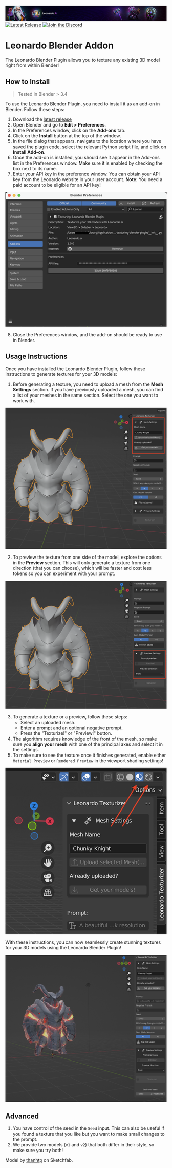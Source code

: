 ![Leonardo Blender Plugin, subtitle: Texture your meshes right inside Blender](docs/assets/LeonardoBanner.png)
[![Latest Release](https://flat.badgen.net/github/release/Leonardo-Interactive/leonardo-texturing-blender-plugin)](https://github.com/Leonardo-Interactive/leonardo-texturing-blender-plugin/releases/latest) [![Join the Discord](https://flat.badgen.net/badge/icon/discord?icon=discord&label)](https://discord.gg/leonardo-ai)


# Leonardo Blender Addon

The Leonardo Blender Plugin allows you to texture any existing 3D model right from within Blender!

## How to Install

>Tested in Blender > 3.4

To use the Leonardo Blender Plugin, you need to install it as an add-on in Blender. Follow these steps:

1. Download the [latest release](https://github.com/Leonardo-Interactive/leonardo-texturing-blender-plugin/releases/latest)
2. Open Blender and go to **Edit > Preferences**.
3. In the Preferences window, click on the **Add-ons** tab.
4. Click on the **Install** button at the top of the window.
5. In the file dialog that appears, navigate to the location where you have saved the plugin code, select the relevant Python script file, and click on **Install Add-on**.
6. Once the add-on is installed, you should see it appear in the Add-ons list in the Preferences window. Make sure it is enabled by checking the box next to its name.
7. Enter your API key in the preference window. You can obtain your API key from the Leonardo website in your user account. **Note**: You need a paid account to be eligible for an API key!

![Enter API Key](docs/assets/api_key.png)


8. Close the Preferences window, and the add-on should be ready to use in Blender.

## Usage Instructions

Once you have installed the Leonardo Blender Plugin, follow these instructions to generate textures for your 3D models:

1. Before generating a texture, you need to upload a mesh from the **Mesh Settings** section. If you have previously uploaded a mesh, you can find a list of your meshes in the same section. Select the one you want to work with.

![Mesh Upload](docs/assets/upload_mesh.png)

2. To preview the texture from one side of the model, explore the options in the **Preview** section. This will only generate a texture from one direction (that you can choose), which will be faster and cost less tokens so you can experiment with your prompt.

![Preview Section](docs/assets/preview_section.png)

3. To generate a texture or a preview, follow these steps:
   - Select an uploaded mesh.
   - Enter a prompt and an optional negative prompt.
   - Press the "Texturize!" or "Preview!" button.
4. The algorithm requires knowledge of the front of the mesh, so make sure you **align your mesh** with one of the principal axes and select it in the settings.
5. To make sure to see the texture once it finishes generated, enable either `Material Preview` or `Rendered Preview` in the viewport shading settings!

![Viewport Shading Options](docs/assets/viewport_shading.png)


With these instructions, you can now seamlessly create stunning textures for your 3D models using the Leonardo Blender Plugin!

![Example](docs/assets/example.png)


## Advanced

1. You have control of the seed in the `Seed` input. This can also be useful if you found a texture that you like but you want to make small changes to the prompt.
2. We provide two models (`v1` and `v2`) that both differ in their style, so make sure you try both!

Model by [thanhtp](https://sketchfab.com/3d-models/chunky-knight-f1722ab650ad4d8dbe6fc4bf44e33d38) on Sketchfab.
